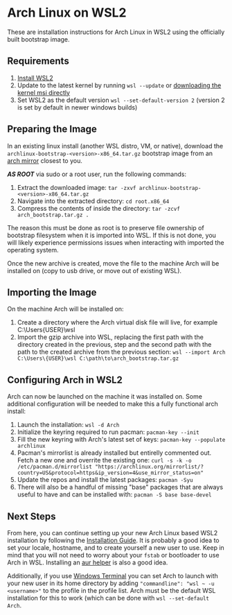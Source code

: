 # Arch Linux on WSL2
These are installation instructions for Arch Linux in WSL2 using the officially built bootstrap image.

## Requirements
1) [Install WSL2](https://docs.microsoft.com/en-us/windows/wsl/install-win10)
3) Update to the latest kernel by running `wsl --update` or [downloading the kernel msi directly](https://wslstorestorage.blob.core.windows.net/wslblob/wsl_update_x64.msi)
4) Set WSL2 as the default version `wsl --set-default-version 2` (version 2 is set by default in newer windows builds)

## Preparing the Image
In an existing linux install (another WSL distro, VM, or native), download the `archlinux-bootstrap-<version>-x86_64.tar.gz` bootstrap image from an [arch mirror](https://archlinux.org/download/) closest to you.

***AS ROOT*** via sudo or a root user, run the following commands:
1) Extract the downloaded image: `tar -zxvf archlinux-bootstrap-<version>-x86_64.tar.gz`
2) Navigate into the extracted directory: `cd root.x86_64`
3) Compress the contents of inside the directory: `tar -zcvf arch_bootstrap.tar.gz .`

The reason this must be done as root is to preserve file ownership of bootstrap filesystem when it is imported into WSL. If this is not done, you will likely experience permissions issues when interacting with imported the operating system.

Once the new archive is created, move the file to the machine Arch will be installed on (copy to usb drive, or move out of existing WSL).

## Importing the Image
On the machine Arch will be installed on:
1) Create a directory where the Arch virtual disk file will live, for example C:\Users\{USER}\wsl
2) Import the gzip archive into WSL, replacing the first path with the directory created in the previous, step and the second path with the path to the created archive from the previous section: `wsl --import Arch C:\Users\{USER}\wsl C:\path\to\arch_bootstrap.tar.gz`

## Configuring Arch in WSL2
Arch can now be launched on the machine it was installed on. Some additional configuration will be needed to make this a fully functional arch install:
1) Launch the installation: `wsl -d Arch`
2) Initialize the keyring required to run pacman: `pacman-key --init`
3) Fill the new keyring with Arch's latest set of keys: `pacman-key --populate archlinux`
4) Pacman's mirrorlist is already installed but entirelly commented out. Fetch a new one and overrite the existing one: `curl -s -k -o /etc/pacman.d/mirrorlist "https://archlinux.org/mirrorlist/?country=US&protocol=https&ip_version=4&use_mirror_status=on"`
5) Update the repos and install the latest packages: `pacman -Syu`
6) There will also be a handful of missing "base" packages that are always useful to have and can be installed with: `pacman -S base base-devel`

## Next Steps
From here, you can continue setting up your new Arch Linux based WSL2 installation by following the [Installation Guide](https://wiki.archlinux.org/index.php/Installation_guide#Configure_the_system). It is probably a good idea to set your locale, hostname, and to create yourself a new user to use. Keep in mind that you will not need to worry about your `fstab` or bootloader to use Arch in WSL. Installing an [aur helper](https://github.com/Morganamilo/paru) is also a good idea.

Additionally, if you use [Windows Terminal](https://github.com/microsoft/terminal) you can set Arch to launch with your new user in its home directory by adding `"commandline": "wsl ~ -u <username>"` to the profile in the profile list. Arch must be the default WSL installation for this to work (which can be done with `wsl --set-default Arch`.
